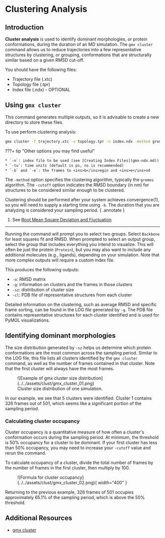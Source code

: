 # Clustering Analysis

## Introduction

**Cluster analysis** is used to identify dominant morphologies, or protein conformations, during the duration of an MD simulation. The `gmx cluster` command allows us to reduce trajectories into a few representative structures by clustering, or grouping, conformations that are structurally similar based on a given RMSD cut-off.

You should have the following files:

* Trajectory file (.xtc)
* Topology file (.tpr)
* Index file (.ndx) - OPTIONAL

## Using `gmx cluster`

This command generates multiple outputs, so it is advisable to create a new directory to store these files.

To use perform clustering analysis:

```bash
gmx cluster -f trajectory.xtc -s topology.tpr -n index.ndx -method gromos -cutoff 0.2 -o rep_clust.xpm -g rep_clust.log -cl rep_clust.pdb -sz rep_size.xvg
```

???+ tip "Other options you may find useful"

    * `-n`: index file to be used (see [Creating Index Files](gmx-ndx.md))
    * `-tu`: time units (default is ps, ns is recommended)
    * `-b` and `-e`: the frames to <ins>b</ins>egin and <ins>e</ins>nd

The `-method` option specifies the clustering algorithm, typically the `gromos` algorithm. The `-cutoff` option indicates the RMSD boundary (in nm) for structures to be considered similar enough to be clustered.

Clustering should be performed after your system achieves convergence(1), so you will need to supply a starting time using `-b`. The duration that you are analyzing is considered your sampling period.
{ .annotate }

1. See [Root Mean Square Deviation and Fluctuation](gmx-rms.md)

---

Running the command will prompt you to select two groups. Select `Backbone` for least squares fit and RMSD. When prompted to select an output group, select the group that includes everything you intend to visualize. This will often be just the protein (`Protein`), but you may also want to include any additional molecules (e.g., ligands), depending on your simulation. Note that more complex outputs will require a custom index file.

This produces the following outputs:

* `-o`: RMSD matrix
* `-g`: information on clusters and the frames in those clusters
* `-sz`: distribution of cluster size
* `-cl`: PDB file of representative structures from each cluster

Detailed information on the clustering, such as average RMSD and specific frame sorting, can be found in the LOG file generated by `-g`. The PDB file contains representative structures for each cluster identified and is used for PyMOL visualizations.

## Identifying dominant morphologies

The size distribution generated by `-sz` helps us determine which protein conformations are the most common across the sampling period. Similar to the LOG file, this file lists all clusters identified by the `gmx cluster` command, as well as the number of frames contained in that cluster. Note that the first cluster will always have the most frames.

<figure markdown="span">
    ![Example of gmx cluster size distribution](../../assets/clust/gmx_cluster_01.png)
    <figcaption>Cluster size distribution of one simulation.</figcaption>
</figure>

In our example, we see that 5 clusters were identified. Cluster 1 contains 326 frames out of 501, which seems like a significant portion of the sampling period.

### Calculating cluster occupancy

Cluster occupancy is a quantitative measure of how often a cluster's conformation occurs during the sampling period. At minimum, the threshold is 50% occupancy for a cluster to be dominant. If your first cluster has less than 50% occupancy, you may need to increase your `-cutoff` value and rerun the command.

To calculate occupancy of a cluster, divide the total number of frames by the number of frames in the first cluster, then multiply by 100.

<figure markdown="span">
    ![Formula for cluster occupancy](../../assets/clust/gmx_cluster_02.png){ width="400" }
</figure>

Returning to the previous example, 326 frames of 501 occupies approximately 65.1% of the sampling period, which is above the 50% threshold.

## Additional Resources

* [gmx cluster](https://manual.gromacs.org/current/onlinehelp/gmx-cluster.html)